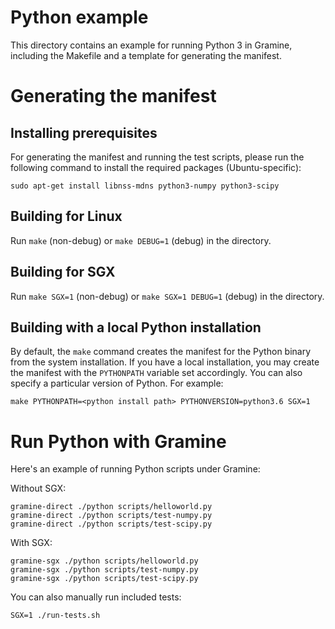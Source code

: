 # Python example

This directory contains an example for running Python 3 in Gramine, including
the Makefile and a template for generating the manifest.

# Generating the manifest

## Installing prerequisites

For generating the manifest and running the test scripts, please run the following
command to install the required packages (Ubuntu-specific):

    sudo apt-get install libnss-mdns python3-numpy python3-scipy

## Building for Linux

Run `make` (non-debug) or `make DEBUG=1` (debug) in the directory.

## Building for SGX

Run `make SGX=1` (non-debug) or `make SGX=1 DEBUG=1` (debug) in the directory.

## Building with a local Python installation

By default, the `make` command creates the manifest for the Python binary from
the system installation. If you have a local installation, you may create the
manifest with the `PYTHONPATH` variable set accordingly. You can also specify
a particular version of Python. For example:

```
make PYTHONPATH=<python install path> PYTHONVERSION=python3.6 SGX=1
```

# Run Python with Gramine

Here's an example of running Python scripts under Gramine:

Without SGX:
```
gramine-direct ./python scripts/helloworld.py
gramine-direct ./python scripts/test-numpy.py
gramine-direct ./python scripts/test-scipy.py
```

With SGX:
```
gramine-sgx ./python scripts/helloworld.py
gramine-sgx ./python scripts/test-numpy.py
gramine-sgx ./python scripts/test-scipy.py
```

You can also manually run included tests:
```
SGX=1 ./run-tests.sh
```
